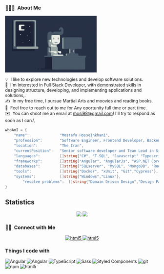 ### 👨🏻‍💻 &nbsp;About Me

<img alt="Night Coding" src="https://raw.githubusercontent.com/AVS1508/AVS1508/master/assets/Night-Coding.gif" align="middle"/>

💡 &nbsp;I like to explore new technologies and develop software solutions.\
🌱 &nbsp;I'm Interested in Full Stack Developer, with demonstrated skills in designing structure, developing, and implementing applications and solutions,.\
✍️ &nbsp;In my free time, I pursue Martial Arts and moovies and reading books.\
💬 &nbsp;Feel free to reach out to me for Any oportunity full time or part time.\
✉️ &nbsp;You can shoot me an email at mosi98@gmail.com! I'll try to respond as soon as I can.\


```go
whoAmI = {
	"name":              "Mostafa Hosseinkhani",
	"profession":        "Software Engineer, Frontend Developer, Backend Developer",
	"location":          "The Iran",
	"currentPosition":   "Senior software developer and Team Lead in Simorgh34000.com",
	"languages":         []string{"C#", "T-SQL", "Javascript" "Typescript"},
	"frameworks":        []string{"Angular", "AngularJs", "ASP.NET Core", ".Net", "Bootstrap","jQuery"},
	"databases":         []string{"SQLserver", "MySQL", "MongoDB", "Redis"},
	"tools":             []string{"Docker", "xUnit", "Git","Cypress"},
	"systems":           []string{"Windows","Linux"},
        "resolve problems":  []string{"Domain Driven Design","Design Patterns"}
}
``` 

## Statistics

<p align = "center">
  <img  src = "https://github-readme-stats.vercel.app/api?username=mhosseinkhani&show_icons=true&theme=radical&line_height=40">
  <img  src = "https://github-readme-stats.vercel.app/api/top-langs/?username=mhosseinkhani&theme=radical">
</p>

### 🤝🏻 &nbsp;Connect with Me

<p align="center">
<a href="https://www.linkedin.com/in/mostafa-hosseinkhani-739aa761">
	<img alt="html5" src="https://img.shields.io/badge/In-LinkedIn-blue" />
	</a>
<a href="mailto:mosi98@gmail.com">
	  <img alt="html5" src="https://img.shields.io/badge/Mail-E--Mail-green" />
	</a>
	
<h3>Things I code with</h3>
<p>
  <img alt="Angular" src="https://img.shields.io/badge/C%23-C%23-red" />
  <img alt="Angular" src="https://img.shields.io/badge/Ng-Angular-red" />
  <img alt="TypeScript" src="https://img.shields.io/badge/-TypeScript-007ACC?style=flat-square&logo=typescript&logoColor=white" />
  <img alt="Sass" src="https://img.shields.io/badge/-Sass-CC6699?style=flat-square&logo=sass&logoColor=white" />
  <img alt="Styled Components" src="https://img.shields.io/badge/-Styled_Components-db7092?style=flat-square&logo=styled-components&logoColor=white" />
  <img alt="git" src="https://img.shields.io/badge/-Git-F05032?style=flat-square&logo=git&logoColor=white" />
  <img alt="npm" src="https://img.shields.io/badge/-NPM-CB3837?style=flat-square&logo=npm&logoColor=white" />
  <img alt="html5" src="https://img.shields.io/badge/-HTML5-E34F26?style=flat-square&logo=html5&logoColor=white" />
</p>
